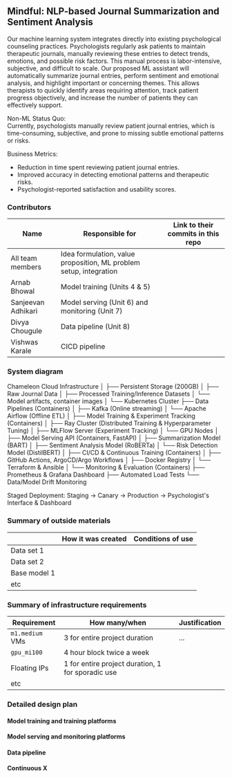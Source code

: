 ## Mindful: NLP-based Journal Summarization and Sentiment Analysis

Our machine learning system integrates directly into existing psychological counseling practices. Psychologists regularly ask patients to maintain therapeutic journals, manually reviewing these entries to detect trends, emotions, and possible risk factors. This manual process is labor-intensive, subjective, and difficult to scale. Our proposed ML assistant will automatically summarize journal entries, perform sentiment and emotional analysis, and highlight important or concerning themes. This allows therapists to quickly identify areas requiring attention, track patient progress objectively, and increase the number of patients they can effectively support.

Non-ML Status Quo:<br>
Currently, psychologists manually review patient journal entries, which is time-consuming, subjective, and prone to missing subtle emotional patterns or risks.

Business Metrics:<br>
* Reduction in time spent reviewing patient journal entries.
* Improved accuracy in detecting emotional patterns and therapeutic risks.
* Psychologist-reported satisfaction and usability scores.

### Contributors

<!-- Table of contributors and their roles. 
First row: define responsibilities that are shared by the team. 
Then, each row after that is: name of contributor, their role, and in the third column, 
you will link to their contributions. If your project involves multiple repos, you will 
link to their contributions in all repos here. -->

| Name                            | Responsible for| Link to their commits in this repo |
|---------------------------------|-----------------|------------------------------------|
| All team members                |Idea formulation, value proposition, ML problem setup, integration|                                    |
| Arnab Bhowal                   |Model training (Units 4 & 5)|                                    |
| Sanjeevan Adhikari                   |Model serving (Unit 6) and monitoring (Unit 7)|                                    |
| Divya Chougule                   |Data pipeline (Unit 8)|                                    |
| Vishwas Karale                   |CICD pipeline|                                    |



### System diagram

Chameleon Cloud Infrastructure
│
├── Persistent Storage (200GB)
│   ├── Raw Journal Data
│   ├── Processed Training/Inference Datasets
│   └── Model artifacts, container images
│
└── Kubernetes Cluster
    ├── Data Pipelines (Containers)
    │   ├── Kafka (Online streaming)
    │   └── Apache Airflow (Offline ETL)
    │
    ├── Model Training & Experiment Tracking (Containers)
    │   ├── Ray Cluster (Distributed Training & Hyperparameter Tuning)
    │   ├── MLFlow Server (Experiment Tracking)
    │   └── GPU Nodes
    │
    ├── Model Serving API (Containers, FastAPI)
    │   ├── Summarization Model (BART)
    │   ├── Sentiment Analysis Model (RoBERTa)
    │   └── Risk Detection Model (DistilBERT)
    │
    ├── CI/CD & Continuous Training (Containers)
    │   ├── GitHub Actions, ArgoCD/Argo Workflows
    │   ├── Docker Registry
    │   └── Terraform & Ansible
    │
    └── Monitoring & Evaluation (Containers)
        ├── Prometheus & Grafana Dashboard
        ├── Automated Load Tests
        └── Data/Model Drift Monitoring

Staged Deployment: Staging → Canary → Production → Psychologist's Interface & Dashboard

### Summary of outside materials

<!-- In a table, a row for each dataset, foundation model. 
Name of data/model, conditions under which it was created (ideally with links/references), 
conditions under which it may be used. -->

|              | How it was created | Conditions of use |
|--------------|--------------------|-------------------|
| Data set 1   |                    |                   |
| Data set 2   |                    |                   |
| Base model 1 |                    |                   |
| etc          |                    |                   |


### Summary of infrastructure requirements

<!-- Itemize all your anticipated requirements: What (`m1.medium` VM, `gpu_mi100`), 
how much/when, justification. Include compute, floating IPs, persistent storage. 
The table below shows an example, it is not a recommendation. -->

| Requirement     | How many/when                                     | Justification |
|-----------------|---------------------------------------------------|---------------|
| `m1.medium` VMs | 3 for entire project duration                     | ...           |
| `gpu_mi100`     | 4 hour block twice a week                         |               |
| Floating IPs    | 1 for entire project duration, 1 for sporadic use |               |
| etc             |                                                   |               |

### Detailed design plan

<!-- In each section, you should describe (1) your strategy, (2) the relevant parts of the 
diagram, (3) justification for your strategy, (4) relate back to lecture material, 
(5) include specific numbers. -->

#### Model training and training platforms

<!-- Make sure to clarify how you will satisfy the Unit 4 and Unit 5 requirements, 
and which optional "difficulty" points you are attempting. -->

#### Model serving and monitoring platforms

<!-- Make sure to clarify how you will satisfy the Unit 6 and Unit 7 requirements, 
and which optional "difficulty" points you are attempting. -->

#### Data pipeline

<!-- Make sure to clarify how you will satisfy the Unit 8 requirements,  and which 
optional "difficulty" points you are attempting. -->

#### Continuous X

<!-- Make sure to clarify how you will satisfy the Unit 3 requirements,  and which 
optional "difficulty" points you are attempting. -->


